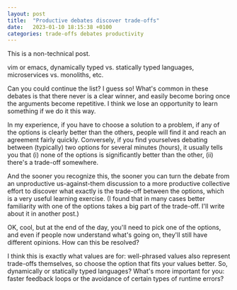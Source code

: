 ```yaml
---
layout: post
title:  "Productive debates discover trade-offs"
date:   2023-01-10 18:15:38 +0100
categories: trade-offs debates productivity
---
```

This is a non-technical post.

vim or emacs, dynamically typed vs. statically typed languages, microservices
vs. monoliths, etc.

Can you could continue the list?  I guess so!  What's common in these debates is that there never is a clear winner, and easily become boring once the arguments become repetitive.  I think we lose an opportunity to learn something if we do it this way.

In my experience, if you have to choose a solution to a problem, if any of the options is clearly better than the others, people will find it and reach an agreement fairly quickly. Conversely, if you find yourselves debating between (typically) two options for several minutes (hours), it usually tells you that (i) none of the options is significantly better than the other, (ii) there's a trade-off somewhere.

And the sooner you recognize this, the sooner you can turn the debate from an unproductive us-against-them discussion to a more productive collective effort to discover what exactly is the trade-off between the options, which is a very useful learning exercise. (I found that in many cases better familiarity with one of the options takes a big part of the trade-off.  I'll write about it in another post.)

OK, cool, but at the end of the day, you'll need to pick one of the options, and even if people now understand what's going on, they'll still have different opinions.  How can this be resolved?

I think this is exactly what values are for: well-phrased values also represent trade-offs themselves, so choose the option that fits your values better. So, dynamically or statically typed languages? What's more important for you: faster feedback loops or the avoidance of certain types of runtime errors?
